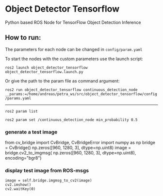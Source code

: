 # Object Detector Tensorflow

Python based ROS Node for TensorFlow Object Detection Inference

## How to run:

The parameters for each node can be changed in `config/param.yaml`

To start the nodes with the custom parameters use the launch script:

`ros2 launch object_detector_tensorflow object_detector_tensorflow.launch.py `

Or give the path to the param file as command argument:

`ros2 run object_detector_tensorflow continuous_detection_node __params:=/home/andreas/petra_ws/src/object_detector_tensorflow/config/params.yaml`

---

`ros2 param list`

`ros2 param set /continuous_detection_node min_probability 0.5`

### generate a test image

from cv_bridge import CvBridge, CvBridgeError
    import numpy as np
    bridge = CvBridge()
    np.zeros([960, 1280, 3], dtype=np.uint8)
    image = bridge.cv2_to_imgmsg(
        np.zeros([960, 1280, 3], dtype=np.uint8), encoding="bgr8")

### display test image from ROS-msgs

    image = self.bridge.imgmsg_to_cv2(image)
    cv2.imshow()
    cv2.waitKey(0)

